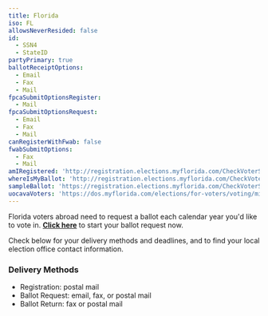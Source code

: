 ```yaml
---
title: Florida
iso: FL
allowsNeverResided: false
id:
  - SSN4
  - StateID
partyPrimary: true
ballotReceiptOptions:
  - Email
  - Fax
  - Mail
fpcaSubmitOptionsRegister:
  - Mail
fpcaSubmitOptionsRequest:
  - Email
  - Fax
  - Mail
canRegisterWithFwab: false
fwabSubmitOptions:
  - Fax
  - Mail
amIRegistered: 'http://registration.elections.myflorida.com/CheckVoterStatus'
whereIsMyBallot: 'http://registration.elections.myflorida.com/CheckVoterStatus'
sampleBallot: 'https://registration.elections.myflorida.com/CheckVoterStatus'
uocavaVoters: 'https://dos.myflorida.com/elections/for-voters/voting/military-and-overseas-citizens-voting/'
---
```

Florida voters abroad need to request a ballot each calendar year you'd like to vote in. [**Click here**](https://www.votefromabroad.org) to start your ballot request now.

Check below for your delivery methods and deadlines, and to find your local election office contact information.

### Delivery Methods

* Registration: postal mail
* Ballot Request: email, fax, or postal mail
* Ballot Return: fax or postal mail
